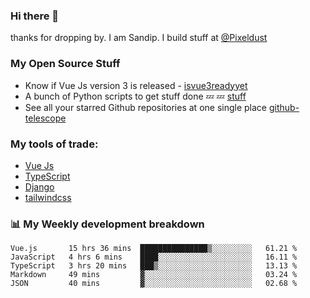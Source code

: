 ### Hi there 👋

thanks for dropping by.
I am Sandip. I build stuff at [@Pixeldust](github.com/pixeldust-in/)

###  **My Open Source Stuff**

 - Know if Vue Js version 3 is released -  [isvue3readyyet](https://github.com/sandiprb/isvue3readyyet)
 - A bunch of Python scripts to get stuff done 💤 💤 [stuff](https://github.com/sandiprb/stuff)
 - See all your starred Github repositories at one single place [github-telescope](https://github.com/sandiprb/github-telescope)



###  **My tools of trade:**
 - [Vue Js](https://github.com/vuejs/vue/)
 - [TypeScript](https://github.com/microsoft/TypeScript)
 - [Django](github.com/django/django)
 - [tailwindcss](https://github.com/tailwindlabs/tailwindcss)


###  📊 **My Weekly development breakdown**
<!--START_SECTION:waka-->
```text
Vue.js       15 hrs 36 mins  ███████████████▒░░░░░░░░░   61.21 % 
JavaScript   4 hrs 6 mins    ████░░░░░░░░░░░░░░░░░░░░░   16.11 % 
TypeScript   3 hrs 20 mins   ███▒░░░░░░░░░░░░░░░░░░░░░   13.13 % 
Markdown     49 mins         ▓░░░░░░░░░░░░░░░░░░░░░░░░   03.24 % 
JSON         40 mins         ▓░░░░░░░░░░░░░░░░░░░░░░░░   02.68 % 
```
<!--END_SECTION:waka-->
